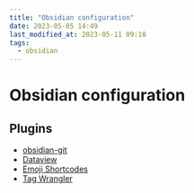 ```yaml
---
title: "Obsidian configuration"
date: 2023-05-05 14:49
last_modified_at: 2023-05-11 09:18
tags:
  - obsidian
---
```


# Obsidian configuration

## Plugins

- [obsidian-git](https://github.com/denolehov/obsidian-git)
- [Dataview](https://blacksmithgu.github.io/obsidian-dataview/)
- [Emoji Shortcodes](https://github.com/phibr0/obsidian-emoji-shortcodes)
- [Tag Wrangler](https://github.com/pjeby/tag-wrangler)

